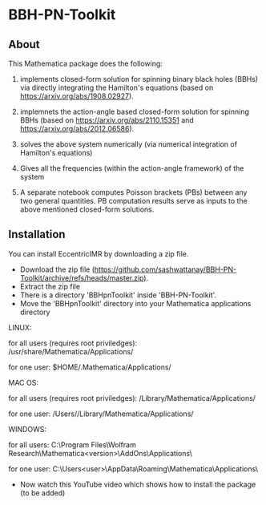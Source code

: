 # BBH-PN-Toolkit

## About

This Mathematica package does the following:

1. implements closed-form solution for spinning binary black holes (BBHs) via directly integrating the Hamilton's equations (based on https://arxiv.org/abs/1908.02927).

2. implemnets the action-angle based closed-form solution for spinning BBHs (based on https://arxiv.org/abs/2110.15351 and https://arxiv.org/abs/2012.06586).

3. solves the above system numerically (via numerical integration of Hamilton's equations)

4. Gives all the frequencies (within the action-angle framework) of the system

5. A separate notebook computes Poisson brackets (PBs) between any two general quantities. PB computation results serve as inputs to the above mentioned closed-form solutions.



## Installation

You can install EccentricIMR by downloading a zip file.

- Download the zip file (https://github.com/sashwattanay/BBH-PN-Toolkit/archive/refs/heads/master.zip).
- Extract the zip file
- There is a directory 'BBHpnToolkit' inside 'BBH-PN-Toolkit'.
- Move the 'BBHpnToolkit' directory into your Mathematica applications directory


LINUX: 

for all users (requires root priviledges): /usr/share/Mathematica/Applications/

for one user: $HOME/.Mathematica/Applications/
   
MAC OS: 

for all users (requires root priviledges): /Library/Mathematica/Applications/

for one user: /Users/<user>/Library/Mathematica/Applications/
  
WINDOWS: 
   
for all users: C:\Program Files\Wolfram Research\Mathematica\<version>\AddOns\Applications\
   
for one user: C:\Users\<user>\AppData\Roaming\Mathematica\Applications\
  
- Now watch this YouTube video which shows how to install the package (to be added)
